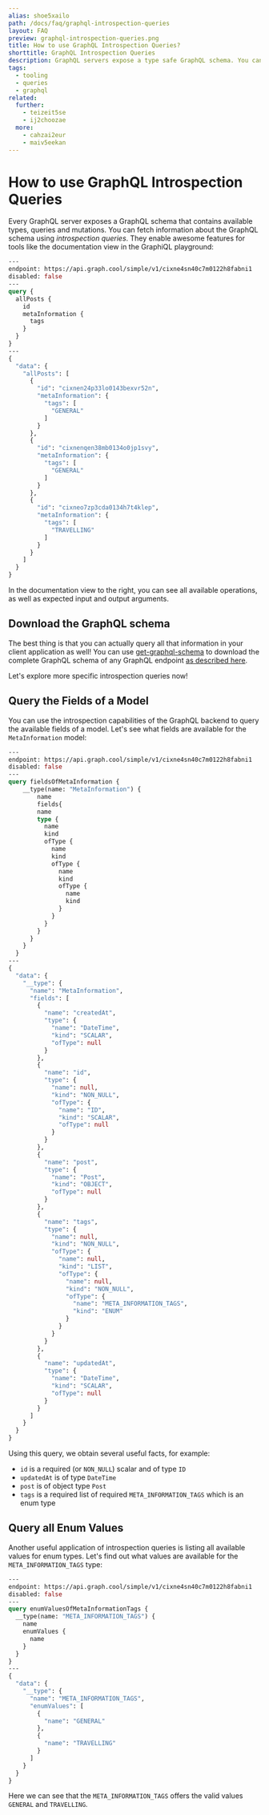 ```yaml
---
alias: shoe5xailo
path: /docs/faq/graphql-introspection-queries
layout: FAQ
preview: graphql-introspection-queries.png
title: How to use GraphQL Introspection Queries?
shorttitle: GraphQL Introspection Queries
description: GraphQL servers expose a type safe GraphQL schema. You can query information about the schema using GraphQL introspection queries.
tags:
  - tooling
  - queries
  - graphql
related:
  further:
    - teizeit5se
    - ij2choozae
  more:
    - cahzai2eur
    - maiv5eekan
---
```


# How to use GraphQL Introspection Queries

Every GraphQL server exposes a GraphQL schema that contains available types, queries and mutations. You can fetch information about the GraphQL schema using *introspection queries*. They enable awesome features for tools like the documentation view in the GraphiQL playground:

```graphql
---
endpoint: https://api.graph.cool/simple/v1/cixne4sn40c7m0122h8fabni1
disabled: false
---
query {
  allPosts {
    id
    metaInformation {
      tags
    }
  }
}
---
{
  "data": {
    "allPosts": [
      {
        "id": "cixnen24p33lo0143bexvr52n",
        "metaInformation": {
          "tags": [
            "GENERAL"
          ]
        }
      },
      {
        "id": "cixnenqen38mb0134o0jp1svy",
        "metaInformation": {
          "tags": [
            "GENERAL"
          ]
        }
      },
      {
        "id": "cixneo7zp3cda0134h7t4klep",
        "metaInformation": {
          "tags": [
            "TRAVELLING"
          ]
        }
      }
    ]
  }
}
```

In the documentation view to the right, you can see all available operations, as well as expected input and output arguments.

## Download the GraphQL schema

The best thing is that you can actually query all that information in your client application as well! You can use [get-graphql-schema](https://github.com/graphcool/get-graphql-schema) to download the complete GraphQL schema of any GraphQL endpoint [as described here](!alias-maiv5eekan).

Let's explore more specific introspection queries now!

## Query the Fields of a Model

You can use the introspection capabilities of the GraphQL backend to query the available fields of a model. Let's see what fields are available for the `MetaInformation` model:

```graphql
---
endpoint: https://api.graph.cool/simple/v1/cixne4sn40c7m0122h8fabni1
disabled: false
---
query fieldsOfMetaInformation {
  	__type(name: "MetaInformation") {
    	name
    	fields{
        name
        type {
          name
          kind
          ofType {
            name
            kind
            ofType {
              name
              kind
              ofType {
                name
                kind
              }
            }
          }
        }
      }
  	}
  }
---
{
  "data": {
    "__type": {
      "name": "MetaInformation",
      "fields": [
        {
          "name": "createdAt",
          "type": {
            "name": "DateTime",
            "kind": "SCALAR",
            "ofType": null
          }
        },
        {
          "name": "id",
          "type": {
            "name": null,
            "kind": "NON_NULL",
            "ofType": {
              "name": "ID",
              "kind": "SCALAR",
              "ofType": null
            }
          }
        },
        {
          "name": "post",
          "type": {
            "name": "Post",
            "kind": "OBJECT",
            "ofType": null
          }
        },
        {
          "name": "tags",
          "type": {
            "name": null,
            "kind": "NON_NULL",
            "ofType": {
              "name": null,
              "kind": "LIST",
              "ofType": {
                "name": null,
                "kind": "NON_NULL",
                "ofType": {
                  "name": "META_INFORMATION_TAGS",
                  "kind": "ENUM"
                }
              }
            }
          }
        },
        {
          "name": "updatedAt",
          "type": {
            "name": "DateTime",
            "kind": "SCALAR",
            "ofType": null
          }
        }
      ]
    }
  }
}
```

Using this query, we obtain several useful facts, for example:

* `id` is a required (or `NON_NULL`) scalar and of type `ID`
* `updatedAt` is of type `DateTime`
* `post` is of object type `Post`
* `tags` is a required list of required `META_INFORMATION_TAGS` which is an enum type

## Query all Enum Values

Another useful application of introspection queries is listing all available values for enum types. Let's find out what values are available for the `META_INFORMATION_TAGS` type:

```graphql
---
endpoint: https://api.graph.cool/simple/v1/cixne4sn40c7m0122h8fabni1
disabled: false
---
query enumValuesOfMetaInformationTags {
  __type(name: "META_INFORMATION_TAGS") {
    name
    enumValues {
      name
    }
  }
}
---
{
  "data": {
    "__type": {
      "name": "META_INFORMATION_TAGS",
      "enumValues": [
        {
          "name": "GENERAL"
        },
        {
          "name": "TRAVELLING"
        }
      ]
    }
  }
}
```

Here we can see that the `META_INFORMATION_TAGS` offers the valid values `GENERAL` and `TRAVELLING`.
